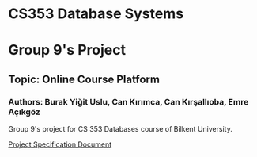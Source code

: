 # CS353 Database Systems
# Group 9's Project 
## Topic: Online Course Platform
### Authors: Burak Yiğit Uslu, Can Kırımca, Can Kırşallıoba, Emre Açıkgöz

Group 9's project for CS 353 Databases course of Bilkent University.

[Project Specification Document](https://drive.google.com/file/d/1Bqt-vXldvd92XZTmG9NnLsdR-Ok4jxsF/view?usp=sharing)
